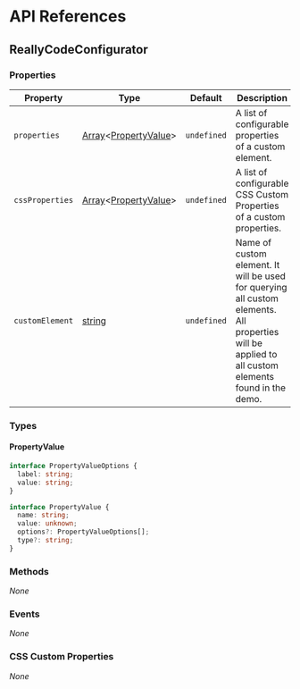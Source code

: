 # API References

## ReallyCodeConfigurator

### Properties

| Property | Type | Default | Description |
| --- | --- | --- | --- |
| `properties` | [Array][]<[PropertyValue][]> | `undefined` | A list of configurable properties of a custom element. |
| `cssProperties` | [Array][]<[PropertyValue][]> | `undefined` | A list of configurable CSS Custom Properties of a custom properties. |
| `customElement` | [string][] | `undefined` | Name of custom element. It will be used for querying all custom elements. All properties will be applied to all custom elements found in the demo. |

### Types

#### PropertyValue

```ts
interface PropertyValueOptions {
  label: string;
  value: string;
}

interface PropertyValue {
  name: string;
  value: unknown;
  options?: PropertyValueOptions[];
  type?: string;
}
```

### Methods

_None_

### Events

_None_

### CSS Custom Properties

_None_

<!-- References -->
[PropertyValue]: /API_REFERENCE.md#propertyvalue

<!-- MDN -->
[Array]: https://developer.mozilla.org/en-US/docs/Web/JavaScript/Reference/Global_Objects/Array
[boolean]: https://developer.mozilla.org/en-US/docs/Web/JavaScript/Reference/Global_Objects/Boolean
[Function]: https://developer.mozilla.org/en-US/docs/Web/JavaScript/Reference/Global_Objects/Function
[Map]: https://developer.mozilla.org/en-US/docs/Web/JavaScript/Reference/Global_Objects/Map
[number]: https://developer.mozilla.org/en-US/docs/Web/JavaScript/Reference/Global_Objects/Number
[Object]: https://developer.mozilla.org/en-US/docs/Web/JavaScript/Reference/Global_Objects/Object
[Promise]: https://developer.mozilla.org/en-US/docs/Web/JavaScript/Reference/Global_Objects/Promise
[Regexp]: https://developer.mozilla.org/en-US/docs/Web/JavaScript/Reference/Global_Objects/RegExp
[Set]: https://developer.mozilla.org/en-US/docs/Web/JavaScript/Reference/Global_Objects/Set
[string]: https://developer.mozilla.org/en-US/docs/Web/JavaScript/Reference/Global_Objects/String
